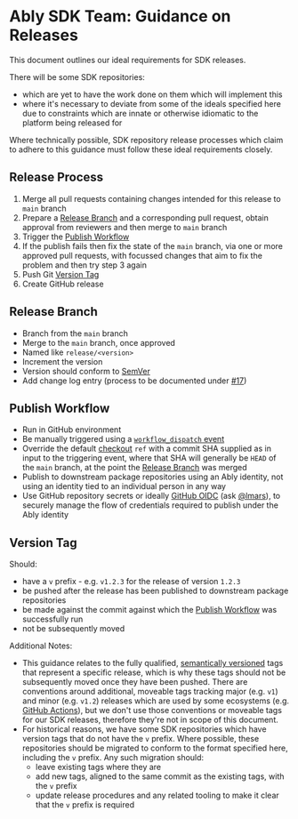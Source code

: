 # Ably SDK Team: Guidance on Releases

This document outlines our ideal requirements for SDK releases.

There will be some SDK repositories:

- which are yet to have the work done on them which will implement this
- where it's necessary to deviate from some of the ideals specified here due to constraints which are innate or otherwise idiomatic to the platform being released for

Where technically possible, SDK repository release processes which claim to adhere to this guidance must follow these ideal requirements closely.

## Release Process

1. Merge all pull requests containing changes intended for this release to `main` branch
2. Prepare a [Release Branch](#release-branch) and a corresponding pull request, obtain approval from reviewers and then merge to `main` branch
3. Trigger the [Publish Workflow](#publish-workflow)
4. If the publish fails then fix the state of the `main` branch, via one or more approved pull requests, with focussed changes that aim to fix the problem and then try step 3 again
5. Push Git [Version Tag](#version-tag)
6. Create GitHub release

## Release Branch

- Branch from the `main` branch
- Merge to the `main` branch, once approved
- Named like `release/<version>`
- Increment the version
- Version should conform to [SemVer](https://semver.org/)
- Add change log entry (process to be documented under [#17](https://github.com/ably/engineering/issues/17))

## Publish Workflow

- Run in GitHub environment
- Be manually triggered using a [`workflow_dispatch` event](https://docs.github.com/en/actions/using-workflows/events-that-trigger-workflows#workflow_dispatch)
- Override the default [checkout](https://github.com/actions/checkout) `ref` with a commit SHA supplied as in input to the triggering event, where that SHA will generally be `HEAD` of the `main` branch, at the point the [Release Branch](#release-branch) was merged
- Publish to downstream package repositories using an Ably identity, not using an identity tied to an individual person in any way
- Use GitHub repository secrets or ideally [GitHub OIDC](https://docs.github.com/en/actions/deployment/security-hardening-your-deployments/about-security-hardening-with-openid-connect) (ask [@lmars](https://github.com/lmars)), to securely manage the flow of credentials required to publish under the Ably identity

## Version Tag

Should:

- have a `v` prefix - e.g. `v1.2.3` for the release of version `1.2.3`
- be pushed after the release has been published to downstream package repositories
- be made against the commit against which the [Publish Workflow](#publish-workflow) was successfully run
- not be subsequently moved

Additional Notes:

- This guidance relates to the fully qualified, [semantically versioned](https://semver.org/) tags that represent a specific release,
  which is why these tags should not be subsequently moved once they have been pushed.
  There are conventions around additional, moveable tags tracking major (e.g. `v1`) and minor (e.g. `v1.2`) releases which are used by some ecosystems (e.g. [GitHub Actions](https://docs.github.com/en/actions/creating-actions/releasing-and-maintaining-actions)), but we don't use those conventions or moveable tags for our SDK releases, therefore they're not in scope of this document.
- For historical reasons, we have some SDK repositories which have version tags that do not have the `v` prefix.
  Where possible, these repositories should be migrated to conform to the format specified here, including the `v` prefix.
  Any such migration should:
  - leave existing tags where they are
  - add new tags, aligned to the same commit as the existing tags, with the `v` prefix
  - update release procedures and any related tooling to make it clear that the `v` prefix is required
